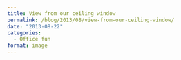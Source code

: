 ```yaml
---
title: View from our ceiling window
permalink: /blog/2013/08/view-from-our-ceiling-window/
date: "2013-08-22"
categories:
  - Office fun
format: image
---
```

